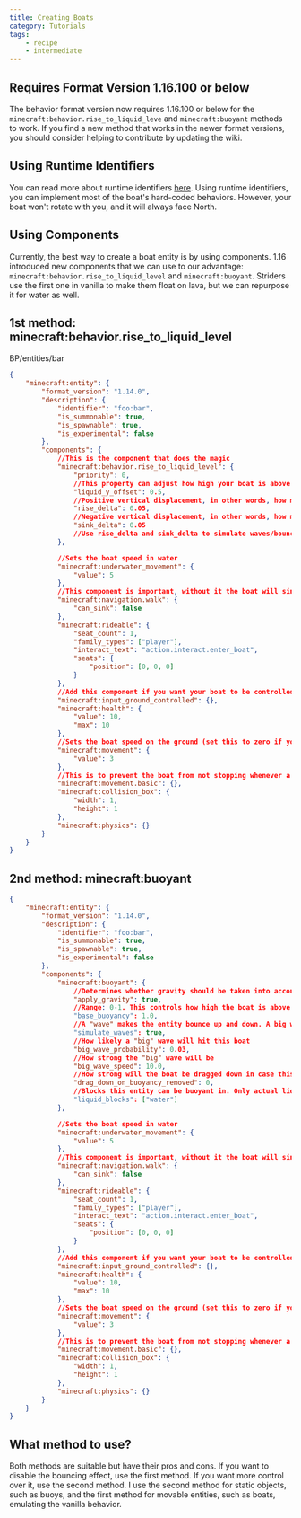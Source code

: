 ```yaml
---
title: Creating Boats
category: Tutorials
tags:
    - recipe
    - intermediate
---
```


## Requires Format Version 1.16.100 or below

The behavior format version now requires 1.16.100 or below for the `minecraft:behavior.rise_to_liquid_leve` and `minecraft:buoyant` methods to work.
If you find a new method that works in the newer format versions, you should consider helping to contribute by updating the wiki.

## Using Runtime Identifiers

You can read more about runtime identifiers [here](/entities/runtime-identifier). Using runtime identifiers, you can implement most of the boat's hard-coded behaviors. However, your boat won't rotate with you, and it will always face North.

## Using Components

Currently, the best way to create a boat entity is by using components. 1.16 introduced new components that we can use to our advantage: `minecraft:behavior.rise_to_liquid_level` and `minecraft:buoyant`. Striders use the first one in vanilla to make them float on lava, but we can repurpose it for water as well.

## 1st method: minecraft:behavior.rise_to_liquid_level

<CodeHeader>BP/entities/bar</CodeHeader>

```json
{
	"minecraft:entity": {
		"format_version": "1.14.0",
		"description": {
			"identifier": "foo:bar",
			"is_summonable": true,
			"is_spawnable": true,
			"is_experimental": false
		},
		"components": {
			//This is the component that does the magic
			"minecraft:behavior.rise_to_liquid_level": {
				"priority": 0,
				//This property can adjust how high your boat is above the water
				"liquid_y_offset": 0.5,
				//Positive vertical displacement, in other words, how much the boat will move up
				"rise_delta": 0.05,
				//Negative vertical displacement, in other words, how much the boat will move down
				"sink_delta": 0.05
				//Use rise_delta and sink_delta to simulate waves/bouncing effect
			},

			//Sets the boat speed in water
			"minecraft:underwater_movement": {
				"value": 5
			},
			//This component is important, without it the boat will sink
			"minecraft:navigation.walk": {
				"can_sink": false
			},
			"minecraft:rideable": {
				"seat_count": 1,
				"family_types": ["player"],
				"interact_text": "action.interact.enter_boat",
				"seats": {
					"position": [0, 0, 0]
				}
			},
			//Add this component if you want your boat to be controlled with WASD
			"minecraft:input_ground_controlled": {},
			"minecraft:health": {
				"value": 10,
				"max": 10
			},
			//Sets the boat speed on the ground (set this to zero if you don't want your boats to move on the ground)
			"minecraft:movement": {
				"value": 3
			},
			//This is to prevent the boat from not stopping whenever a player exits, said the boat
			"minecraft:movement.basic": {},
			"minecraft:collision_box": {
				"width": 1,
				"height": 1
			},
			"minecraft:physics": {}
		}
	}
}
```

## 2nd method: minecraft:buoyant

<CodeHeader></CodeHeader>

```json
{
	"minecraft:entity": {
		"format_version": "1.14.0",
		"description": {
			"identifier": "foo:bar",
			"is_summonable": true,
			"is_spawnable": true,
			"is_experimental": false
		},
		"components": {
			"minecraft:buoyant": {
				//Determines whether gravity should be taken into account (useful with waterfalls)
				"apply_gravity": true,
				//Range: 0-1. This controls how high the boat is above the water
				"base_buoyancy": 1.0,
				//A "wave" makes the entity bounce up and down. A big wave simply amplifies this effect. Note: setting simulate_waves to false won't make the effect go away completely.
				"simulate_waves": true,
				//How likely a "big" wave will hit this boat
				"big_wave_probability": 0.03,
				//How strong the "big" wave will be
				"big_wave_speed": 10.0,
				//How strong will the boat be dragged down in case this component is removed
				"drag_down_on_buoyancy_removed": 0,
				//Blocks this entity can be buoyant in. Only actual liquids are allowed: lava and water
				"liquid_blocks": ["water"]
			},

			//Sets the boat speed in water
			"minecraft:underwater_movement": {
				"value": 5
			},
			//This component is important, without it the boat will sink
			"minecraft:navigation.walk": {
				"can_sink": false
			},
			"minecraft:rideable": {
				"seat_count": 1,
				"family_types": ["player"],
				"interact_text": "action.interact.enter_boat",
				"seats": {
					"position": [0, 0, 0]
				}
			},
			//Add this component if you want your boat to be controlled with WASD
			"minecraft:input_ground_controlled": {},
			"minecraft:health": {
				"value": 10,
				"max": 10
			},
			//Sets the boat speed on the ground (set this to zero if you don't want your boats to move on the ground)
			"minecraft:movement": {
				"value": 3
			},
			//This is to prevent the boat from not stopping whenever a player exits the boat
			"minecraft:movement.basic": {},
			"minecraft:collision_box": {
				"width": 1,
				"height": 1
			},
			"minecraft:physics": {}
		}
	}
}
```

## What method to use?

Both methods are suitable but have their pros and cons. If you want to disable the bouncing effect, use the first method. If you want more control over it, use the second method. I use the second method for static objects, such as buoys, and the first method for movable entities, such as boats, emulating the vanilla behavior.
